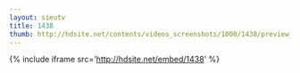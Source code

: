 ```yaml
---
layout: sieutv
title: 1438
thumb: http://hdsite.net/contents/videos_screenshots/1000/1438/preview_360p.mp4.jpg
---
```

{% include iframe src='http://hdsite.net/embed/1438' %}
 

